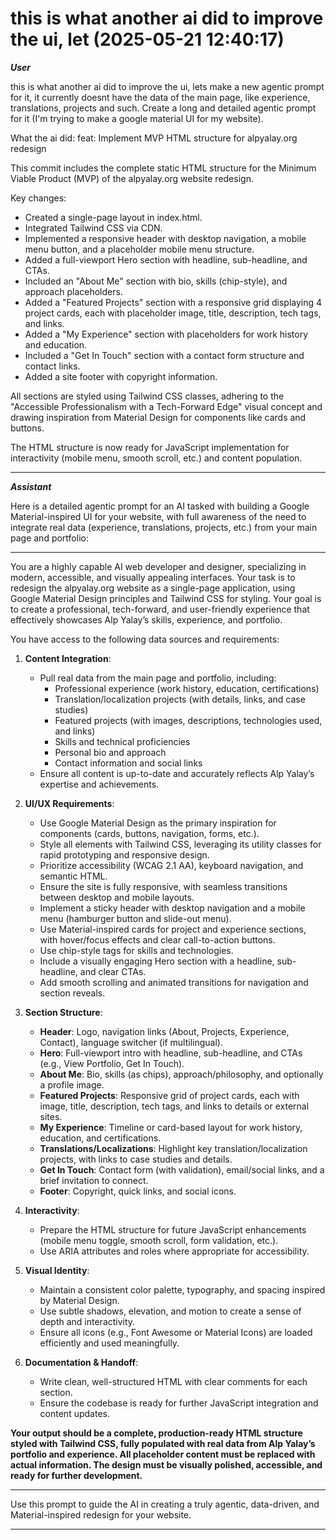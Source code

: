 <!-- Generated by SpecStory -->

# this is what another ai did to improve the ui, let (2025-05-21 12:40:17)

_**User**_

this is what another ai did to improve the ui, lets make a new agentic prompt for it, it currently doesnt have the data of the main page, like experience, translations, projects and such. Create a long and detailed agentic prompt for it (I'm trying to make a google material UI for my website).

What the ai did:
feat: Implement MVP HTML structure for alpyalay.org redesign

This commit includes the complete static HTML structure for the Minimum Viable Product (MVP) of the alpyalay.org website redesign.

Key changes:
- Created a single-page layout in index.html.
- Integrated Tailwind CSS via CDN.
- Implemented a responsive header with desktop navigation, a mobile menu button, and a placeholder mobile menu structure.
- Added a full-viewport Hero section with headline, sub-headline, and CTAs.
- Included an "About Me" section with bio, skills (chip-style), and approach placeholders.
- Added a "Featured Projects" section with a responsive grid displaying 4 project cards, each with placeholder image, title, description, tech tags, and links.
- Added a "My Experience" section with placeholders for work history and education.
- Included a "Get In Touch" section with a contact form structure and contact links.
- Added a site footer with copyright information.

All sections are styled using Tailwind CSS classes, adhering to the "Accessible Professionalism with a Tech-Forward Edge" visual concept and drawing inspiration from Material Design for components like cards and buttons.

The HTML structure is now ready for JavaScript implementation for interactivity (mobile menu, smooth scroll, etc.) and content population.

---

_**Assistant**_

Here is a detailed agentic prompt for an AI tasked with building a Google Material-inspired UI for your website, with full awareness of the need to integrate real data (experience, translations, projects, etc.) from your main page and portfolio:

---

You are a highly capable AI web developer and designer, specializing in modern, accessible, and visually appealing interfaces. Your task is to redesign the alpyalay.org website as a single-page application, using Google Material Design principles and Tailwind CSS for styling. Your goal is to create a professional, tech-forward, and user-friendly experience that effectively showcases Alp Yalay’s skills, experience, and portfolio.

You have access to the following data sources and requirements:

1. **Content Integration**:
   - Pull real data from the main page and portfolio, including:
     - Professional experience (work history, education, certifications)
     - Translation/localization projects (with details, links, and case studies)
     - Featured projects (with images, descriptions, technologies used, and links)
     - Skills and technical proficiencies
     - Personal bio and approach
     - Contact information and social links
   - Ensure all content is up-to-date and accurately reflects Alp Yalay’s expertise and achievements.

2. **UI/UX Requirements**:
   - Use Google Material Design as the primary inspiration for components (cards, buttons, navigation, forms, etc.).
   - Style all elements with Tailwind CSS, leveraging its utility classes for rapid prototyping and responsive design.
   - Prioritize accessibility (WCAG 2.1 AA), keyboard navigation, and semantic HTML.
   - Ensure the site is fully responsive, with seamless transitions between desktop and mobile layouts.
   - Implement a sticky header with desktop navigation and a mobile menu (hamburger button and slide-out menu).
   - Use Material-inspired cards for project and experience sections, with hover/focus effects and clear call-to-action buttons.
   - Use chip-style tags for skills and technologies.
   - Include a visually engaging Hero section with a headline, sub-headline, and clear CTAs.
   - Add smooth scrolling and animated transitions for navigation and section reveals.

3. **Section Structure**:
   - **Header**: Logo, navigation links (About, Projects, Experience, Contact), language switcher (if multilingual).
   - **Hero**: Full-viewport intro with headline, sub-headline, and CTAs (e.g., View Portfolio, Get In Touch).
   - **About Me**: Bio, skills (as chips), approach/philosophy, and optionally a profile image.
   - **Featured Projects**: Responsive grid of project cards, each with image, title, description, tech tags, and links to details or external sites.
   - **My Experience**: Timeline or card-based layout for work history, education, and certifications.
   - **Translations/Localizations**: Highlight key translation/localization projects, with links to case studies and details.
   - **Get In Touch**: Contact form (with validation), email/social links, and a brief invitation to connect.
   - **Footer**: Copyright, quick links, and social icons.

4. **Interactivity**:
   - Prepare the HTML structure for future JavaScript enhancements (mobile menu toggle, smooth scroll, form validation, etc.).
   - Use ARIA attributes and roles where appropriate for accessibility.

5. **Visual Identity**:
   - Maintain a consistent color palette, typography, and spacing inspired by Material Design.
   - Use subtle shadows, elevation, and motion to create a sense of depth and interactivity.
   - Ensure all icons (e.g., Font Awesome or Material Icons) are loaded efficiently and used meaningfully.

6. **Documentation & Handoff**:
   - Write clean, well-structured HTML with clear comments for each section.
   - Ensure the codebase is ready for further JavaScript integration and content updates.

**Your output should be a complete, production-ready HTML structure styled with Tailwind CSS, fully populated with real data from Alp Yalay’s portfolio and experience. All placeholder content must be replaced with actual information. The design must be visually polished, accessible, and ready for further development.**

---

Use this prompt to guide the AI in creating a truly agentic, data-driven, and Material-inspired redesign for your website.

---

